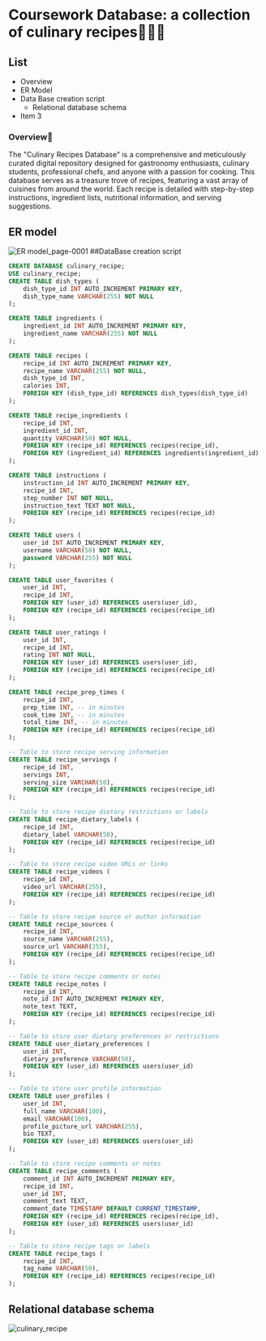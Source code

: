 # Coursework Database: a collection of culinary recipes👩🏻‍🍳
## List
* Overview
* ER Model
* Data Base creation script
  * Relational database schema
* Item 3

### Overview🔖
The "Culinary Recipes Database" is a comprehensive and meticulously curated digital repository designed for gastronomy enthusiasts, culinary students, professional chefs, and anyone with a passion for cooking. This database serves as a treasure trove of recipes, featuring a vast array of cuisines from around the world. Each recipe is detailed with step-by-step instructions, ingredient lists, nutritional information, and serving suggestions.
## ER model
![ER model_page-0001](https://github.com/Uliana200407/CourseworkDataBase/assets/114984015/418a0e19-9c38-4697-aa6c-12698ad0bd9a)
##DataBase creation script

```sql
CREATE DATABASE culinary_recipe;
USE culinary_recipe;
CREATE TABLE dish_types (
    dish_type_id INT AUTO_INCREMENT PRIMARY KEY,
    dish_type_name VARCHAR(255) NOT NULL
);

CREATE TABLE ingredients (
    ingredient_id INT AUTO_INCREMENT PRIMARY KEY,
    ingredient_name VARCHAR(255) NOT NULL
);

CREATE TABLE recipes (
    recipe_id INT AUTO_INCREMENT PRIMARY KEY,
    recipe_name VARCHAR(255) NOT NULL,
    dish_type_id INT,
    calories INT,
    FOREIGN KEY (dish_type_id) REFERENCES dish_types(dish_type_id)
);

CREATE TABLE recipe_ingredients (
    recipe_id INT,
    ingredient_id INT,
    quantity VARCHAR(50) NOT NULL,
    FOREIGN KEY (recipe_id) REFERENCES recipes(recipe_id),
    FOREIGN KEY (ingredient_id) REFERENCES ingredients(ingredient_id)
);

CREATE TABLE instructions (
    instruction_id INT AUTO_INCREMENT PRIMARY KEY,
    recipe_id INT,
    step_number INT NOT NULL,
    instruction_text TEXT NOT NULL,
    FOREIGN KEY (recipe_id) REFERENCES recipes(recipe_id)
);

CREATE TABLE users (
    user_id INT AUTO_INCREMENT PRIMARY KEY,
    username VARCHAR(50) NOT NULL,
    password VARCHAR(255) NOT NULL
);

CREATE TABLE user_favorites (
    user_id INT,
    recipe_id INT,
    FOREIGN KEY (user_id) REFERENCES users(user_id),
    FOREIGN KEY (recipe_id) REFERENCES recipes(recipe_id)
);

CREATE TABLE user_ratings (
    user_id INT,
    recipe_id INT,
    rating INT NOT NULL,
    FOREIGN KEY (user_id) REFERENCES users(user_id),
    FOREIGN KEY (recipe_id) REFERENCES recipes(recipe_id)
);

CREATE TABLE recipe_prep_times (
    recipe_id INT,
    prep_time INT, -- in minutes
    cook_time INT, -- in minutes
    total_time INT, -- in minutes
    FOREIGN KEY (recipe_id) REFERENCES recipes(recipe_id)
);

-- Table to store recipe serving information
CREATE TABLE recipe_servings (
    recipe_id INT,
    servings INT,
    serving_size VARCHAR(50),
    FOREIGN KEY (recipe_id) REFERENCES recipes(recipe_id)
);

-- Table to store recipe dietary restrictions or labels
CREATE TABLE recipe_dietary_labels (
    recipe_id INT,
    dietary_label VARCHAR(50),
    FOREIGN KEY (recipe_id) REFERENCES recipes(recipe_id)
);

-- Table to store recipe video URLs or links
CREATE TABLE recipe_videos (
    recipe_id INT,
    video_url VARCHAR(255),
    FOREIGN KEY (recipe_id) REFERENCES recipes(recipe_id)
);

-- Table to store recipe source or author information
CREATE TABLE recipe_sources (
    recipe_id INT,
    source_name VARCHAR(255),
    source_url VARCHAR(255),
    FOREIGN KEY (recipe_id) REFERENCES recipes(recipe_id)
);

-- Table to store recipe comments or notes
CREATE TABLE recipe_notes (
    recipe_id INT,
    note_id INT AUTO_INCREMENT PRIMARY KEY,
    note_text TEXT,
    FOREIGN KEY (recipe_id) REFERENCES recipes(recipe_id)
);

-- Table to store user dietary preferences or restrictions
CREATE TABLE user_dietary_preferences (
    user_id INT,
    dietary_preference VARCHAR(50),
    FOREIGN KEY (user_id) REFERENCES users(user_id)
);

-- Table to store user profile information
CREATE TABLE user_profiles (
    user_id INT,
    full_name VARCHAR(100),
    email VARCHAR(100),
    profile_picture_url VARCHAR(255),
    bio TEXT,
    FOREIGN KEY (user_id) REFERENCES users(user_id)
);

-- Table to store recipe comments or notes
CREATE TABLE recipe_comments (
    comment_id INT AUTO_INCREMENT PRIMARY KEY,
    recipe_id INT,
    user_id INT,
    comment_text TEXT,
    comment_date TIMESTAMP DEFAULT CURRENT_TIMESTAMP,
    FOREIGN KEY (recipe_id) REFERENCES recipes(recipe_id),
    FOREIGN KEY (user_id) REFERENCES users(user_id)
);

-- Table to store recipe tags or labels
CREATE TABLE recipe_tags (
    recipe_id INT,
    tag_name VARCHAR(50),
    FOREIGN KEY (recipe_id) REFERENCES recipes(recipe_id)
);
```
## Relational database schema
![culinary_recipe](https://github.com/Uliana200407/CourseworkDataBase/assets/114984015/41af2c09-bfb8-4d2b-8be9-7b1a6a9c50b9)

